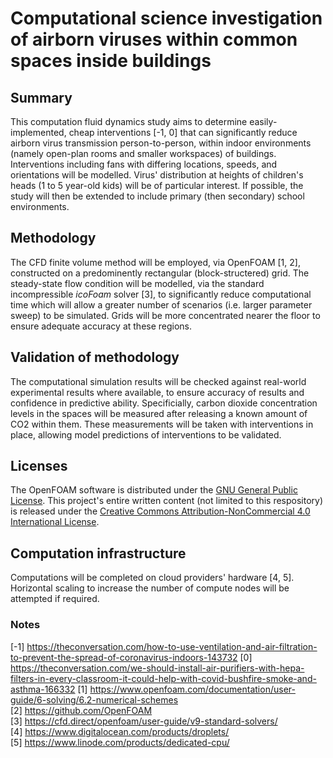# Computational science investigation of airborn viruses within common spaces inside buildings
## Summary
This computation fluid dynamics study aims to determine easily-implemented, cheap interventions [-1, 0] that can significantly reduce airborn virus transmission person-to-person, within indoor environments (namely open-plan rooms and smaller workspaces) of buildings. Interventions including fans with differing locations, speeds, and orientations will be modelled. Virus' distribution at heights of children's heads (1 to 5 year-old kids) will be of particular interest. If possible, the study will then be extended to include primary (then secondary) school environments.

## Methodology
The CFD finite volume method will be employed, via OpenFOAM [1, 2], constructed on a predominently rectangular (block-structered) grid. The steady-state flow condition will be modelled, via the standard incompressible _icoFoam_ solver [3], to significantly reduce computational time which will allow a greater number of scenarios (i.e. larger parameter sweep) to be simulated. Grids will be more concentrated nearer the floor to ensure adequate accuracy at these regions.

## Validation of methodology
The computational simulation results will be checked against real-world experimental results where available, to ensure accuracy of results and confidence in predictive ability. Specificially, carbon dioxide concentration levels in the spaces will be measured after releasing a known amount of CO2 within them. These measurements will be taken with interventions in place, allowing model predictions of interventions to be validated. 

## Licenses
The OpenFOAM software is distributed under the [GNU General Public License](http://www.gnu.org/licenses/gpl-3.0.html). This project's entire written content (not limited to this respository) is released under the [Creative Commons Attribution-NonCommercial 4.0 International License](https://creativecommons.org/licenses/by-nc/4.0/).

## Computation infrastructure
Computations will be completed on cloud providers' hardware [4, 5]. Horizontal scaling to increase the number of compute nodes will be attempted if required.

### Notes
[-1] https://theconversation.com/how-to-use-ventilation-and-air-filtration-to-prevent-the-spread-of-coronavirus-indoors-143732
[0] https://theconversation.com/we-should-install-air-purifiers-with-hepa-filters-in-every-classroom-it-could-help-with-covid-bushfire-smoke-and-asthma-166332
[1] https://www.openfoam.com/documentation/user-guide/6-solving/6.2-numerical-schemes  
[2] https://github.com/OpenFOAM  
[3] https://cfd.direct/openfoam/user-guide/v9-standard-solvers/  
[4] https://www.digitalocean.com/products/droplets/  
[5] https://www.linode.com/products/dedicated-cpu/